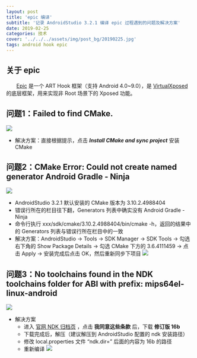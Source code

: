 ```yaml
---
layout: post
title: 'epic 编译'
subtitle: '记录 AndroidStudio 3.2.1 编译 epic 过程遇到的问题及解决方案'
date: 2019-02-25
categories: 技术
cover: '../../../assets/img/post_bg/20190225.jpg'
tags: android hook epic
---
```


## 关于 epic
&#160; &#160; &#160; &#160;[Epic](https://github.com/tiann/epic/blob/master/README_cn.md) 是一个 ART Hook 框架（支持 Android 4.0~9.0），是 [VirtualXposed](https://github.com/android-hacker/VirtualXposed) 的底层框架，用来实现非 Root 场景下的 Xposed 功能。

## 问题1：Failed to find CMake.
![](../../../assets/img/2019/02/25-cmake.png)

* 解决方案：直接根据提示，点击 ___Install CMake and sync project___ 安装 CMake


## 问题2：CMake Error: Could not create named generator Android Gradle - Ninja
![](../../../assets/img/2019/02/25-Ninja.png)

* AndroidStudio 3.2.1 默认安装的 CMake 版本为 3.10.2.4988404
* 错误行所在的栏目往下翻，Generators 列表中确实没有 Android Gradle - Ninja
* 命令行执行 xxx/sdk/cmake/3.10.2.4988404/bin/cmake -h，返回的结果中的 Generators 列表与错误行所在栏目中的一致
* 解决方案：AndroidStudio -> Tools -> SDK Manager -> SDK Tools -> 勾选右下角的 Show Package Details -> 勾选 CMake 下方的 3.6.4111459 -> 点击 Apply -> 安装完成后点击 OK，然后重新同步下项目
![](../../../assets/img/2019/02/25-sdk.png)


## 问题3：No toolchains found in the NDK toolchains folder for ABI with prefix: mips64el-linux-android
![](../../../assets/img/2019/02/25-toolchains.png)

* 解决方案
	* 进入 [官网 NDK 归档页](https://developer.android.google.cn/ndk/downloads/older_releases) ，点击 __我同意这些条款__ 后，下载 __修订版  16b__
	* 下载完成后，解压（建议解压到 AndroidStudio 配置的 ndk 安装路径）
	* 修改 local.properties 文件 “ndk.dir=” 后面的内容为 16b 的路径
	* 重新编译
![](../../../assets/img/2019/02/25-ndk.png)


